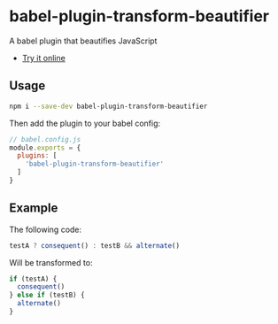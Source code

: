 # babel-plugin-transform-beautifier

A babel plugin that beautifies JavaScript

- [Try it online](https://gzzhanghao.github.io/babel-plugin-transform-beautifier/)

## Usage

```bash
npm i --save-dev babel-plugin-transform-beautifier
```

Then add the plugin to your babel config:

```javascript
// babel.config.js
module.exports = {
  plugins: [
    'babel-plugin-transform-beautifier'
  ]
}
```

## Example

The following code:

```javascript
testA ? consequent() : testB && alternate()
```

Will be transformed to:

```javascript
if (testA) {
  consequent()
} else if (testB) {
  alternate()
}
```
